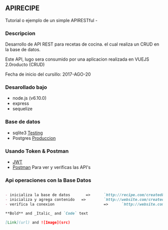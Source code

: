 ## APIRECIPE
Tutorial o ejemplo de un simple APIRESTful - 


### Descripcion

Desarrollo de API REST para recetas de cocina. el cual realiza un CRUD en la base de datos.

Este API, lugo sera consumido por una aplicacion realizada en VUEJS 2.0roducto (CRUD)

Fecha de inicio del cursillo: 2017-AGO-20


### Desarollado bajo

- node.js (v6.10.0)
- express
- sequelize


### Base de datos

- sqlite3 	[Testing](https://www.sqlite.org/)
- Postgres 	[Produccion](https://www.postgresql.org/)


### Usando Token & Postman

- [JWT](https://jwt.io/)
- [Postman](https://www.getpostman.com/) Para ver y verificas las API's


### Api operaciones con la Base Datos
```markdown

- inicializa la base de datos 		=> 		`http://recipe.com/createdb`
- inicializa y agrega contenido   =>		`http://website.com/createdemo`
- verifica la conexion						=>		`http://website.com/conectdb`

**Bold** and _Italic_ and `Code` text

[Link](url) and ![Image](src)
```


